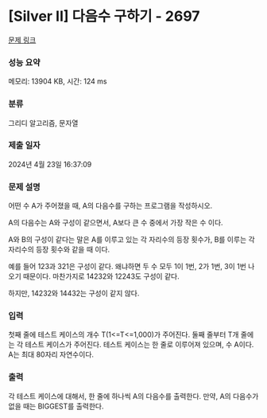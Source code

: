 # [Silver II] 다음수 구하기 - 2697 

[문제 링크](https://www.acmicpc.net/problem/2697) 

### 성능 요약

메모리: 13904 KB, 시간: 124 ms

### 분류

그리디 알고리즘, 문자열

### 제출 일자

2024년 4월 23일 16:37:09

### 문제 설명

<p>어떤 수 A가 주어졌을 때, A의 다음수를 구하는 프로그램을 작성하시오.</p>

<p>A의 다음수는 A와 구성이 같으면서, A보다 큰 수 중에서 가장 작은 수 이다.</p>

<p>A와 B의 구성이 같다는 말은 A를 이루고 있는 각 자리수의 등장 횟수가, B를 이루는 각 자리수의 등장 횟수와 같을 때 이다.</p>

<p>예를 들어 123과 321은 구성이 같다. 왜냐하면 두 수 모두 1이 1번, 2가 1번, 3이 1번 나오기 때문이다. 마찬가지로 14232와 12243도 구성이 같다.</p>

<p>하지만, 14232와 14432는 구성이 같지 않다. </p>

### 입력 

 <p>첫째 줄에 테스트 케이스의 개수 T(1<=T<=1,000)가 주어진다. 둘째 줄부터 T개 줄에는 각 테스트 케이스가 주어진다. 테스트 케이스는 한 줄로 이루어져 있으며, 수 A이다. A는 최대 80자리 자연수이다.</p>

### 출력 

 <p>각 테스트 케이스에 대해서, 한 줄에 하나씩 A의 다음수를 출력한다. 만약, A의 다음수가 없을 때는 BIGGEST를 출력한다.</p>

